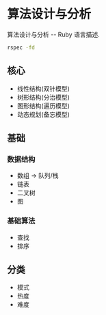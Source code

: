 # 算法设计与分析

算法设计与分析 -- Ruby 语言描述.

```bash
rspec -fd
```

## 核心

- 线性结构(双针模型)
- 树形结构(分治模型)
- 图形结构(遍历模型)
- 动态规划(备忘模型)

## 基础

### 数据结构

- 数组 → 队列/栈
- 链表
- 二叉树
- 图

### 基础算法

- 查找
- 排序

## 分类

- 模式
- 热度
- 难度
